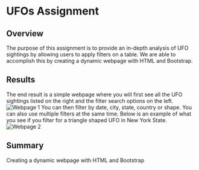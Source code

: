 # UFOs Assignment
## Overview
The purpose of this assignment is to provide an in-depth analysis of UFO sightings by allowing users to apply filters on a table. We are able to accomplish this by creating a dynamic webpage with HTML and Bootstrap. 
## Results
The end result is a simple webpage where you will first see all the UFO sightings listed on the right and the filter search options on the left.
![Webpage 1](https://user-images.githubusercontent.com/111667387/202334178-9bf0305c-68a9-443d-9ea2-9e8a6d4a3d1b.jpg)
You can then filter by date, city, state, country or shape. You can also use multiple filters at the same time. Below is an example of what you see if you filter for a triangle shaped UFO in New York State.
![Webpage 2](https://user-images.githubusercontent.com/111667387/202334597-bbd4e062-a3ef-4a2e-a0ea-c48ab84eb2bb.jpg)

## Summary

Creating a dynamic webpage with HTML and Bootstrap 
